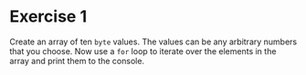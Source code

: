 # Exercise 1

Create an array of ten `byte` values. The values can be any arbitrary numbers that you choose. Now use a `for` loop to iterate over the elements in the array and print them to the console. 